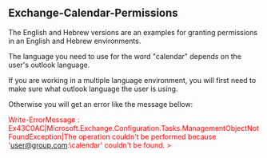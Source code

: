 ## Exchange-Calendar-Permissions

The English and Hebrew versions are an examples for granting permissions in an English and Hebrew environments.

The language you need to use for the word "calendar" depends on the user's outlook language.

If you are working in a multiple language environment, you will first need to make sure what outlook language the user is using.

Otherwise you will get an error like the message bellow: 

<span style="color:red;">Write-ErrorMessage : Ex43C0AC|Microsoft.Exchange.Configuration.Tasks.ManagementObjectNotFoundException|The operation couldn't be performed because 'user@group.com:\calendar' couldn't be found. > </span>

